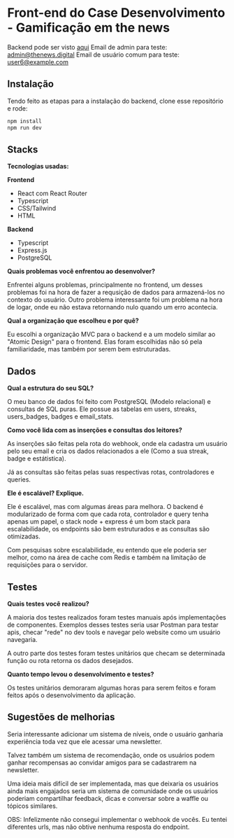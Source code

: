 # Front-end do Case Desenvolvimento - Gamificação em the news

Backend pode ser visto [aqui](https://github.com/AndreiFlau/Waffles-NewsCase-Backend)
Email de admin para teste: admin@thenews.digital
Email de usuário comum para teste: user6@example.com

## Instalação

Tendo feito as etapas para a instalação do backend, clone esse repositório e rode:

```bash
npm install
npm run dev
```

## Stacks

**Tecnologias usadas:**

**Frontend**

- React com React Router
- Typescript
- CSS/Tailwind
- HTML

**Backend**

- Typescript
- Express.js
- PostgreSQL

**Quais problemas você enfrentou ao desenvolver?**

Enfrentei alguns problemas, principalmente no frontend, um desses problemas foi na hora de fazer a requsição de dados para armazená-los no contexto do usuário. Outro problema interessante foi um problema na hora de logar, onde eu não estava retornando nulo quando um erro acontecia.

**Qual a organização que escolheu e por quê?**

Eu escolhi a organização MVC para o backend e a um modelo similar ao "Atomic Design" para o frontend. Elas foram escolhidas não só pela familiaridade, mas também por serem bem estruturadas.

## Dados

**Qual a estrutura do seu SQL?**

O meu banco de dados foi feito com PostgreSQL (Modelo relacional) e consultas de SQL puras. Ele possue as tabelas em users, streaks, users_badges, badges e email_stats.

**Como você lida com as inserções e consultas dos leitores?**

As inserções são feitas pela rota do webhook, onde ela cadastra um usuário pelo seu email e cria os dados relacionados a ele (Como a sua streak, badge e estátistica).

Já as consultas são feitas pelas suas respectivas rotas, controladores e queries.

**Ele é escalável? Explique.**

Ele é escalável, mas com algumas áreas para melhora. O backend é modularizado de forma com que cada rota, controlador e query tenha apenas um papel, o stack node + express é um bom stack para escalabilidade, os endpoints são bem estruturados e as consultas são otimizadas.

Com pesquisas sobre escalabilidade, eu entendo que ele poderia ser melhor, como na área de cache com Redis e também na limitação de requisições para o servidor.

## Testes

**Quais testes você realizou?**

A maioria dos testes realizados foram testes manuais após implementações de componentes. Exemplos desses testes seria usar Postman para testar apis, checar "rede" no dev tools e navegar pelo website como um usuário navegaria.

A outro parte dos testes foram testes unitários que checam se determinada função ou rota retorna os dados desejados.

**Quanto tempo levou o desenvolvimento e testes?**

Os testes unitários demoraram algumas horas para serem feitos e foram feitos após o desenvolvimento da aplicação.

## Sugestões de melhorias

Seria interessante adicionar um sistema de níveis, onde o usuário ganharia experiência toda vez que ele acessar uma newsletter.

Talvez também um sistema de recomendação, onde os usuários podem ganhar recompensas ao convidar amigos para se cadastrarem na newsletter.

Uma ideia mais difícil de ser implementada, mas que deixaria os usuários ainda mais engajados seria um sistema de comunidade onde os usuários poderiam compartilhar feedback, dicas e conversar sobre a waffle ou tópicos similares.

OBS: Infelizmente não consegui implementar o webhook de vocês. Eu tentei diferentes urls, mas não obtive nenhuma resposta do endpoint.
